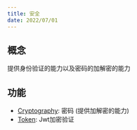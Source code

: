 ```yaml
---
title: 安全
date: 2022/07/01
---
```


## 概念

提供身份验证的能力以及密码的加解密的能力

## 功能

<!-- * Authentication.OpenIdConnect -->
* [Cryptography](/framework/utils/security/cryptography): 密码 (提供加解密的能力)
* [Token](/framework/utils/security/token): Jwt加密验证